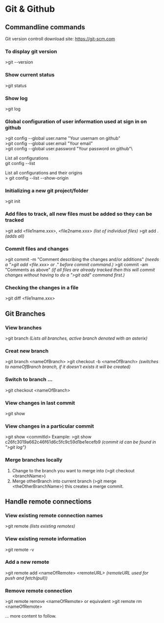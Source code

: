 # Git & Github

## Commandline commands

Git version controll download site: https://git-scm.com

### To display git version

\>git --version

### Show current status

\>git status

### Show log

\>git log

### Global configuration of user information used at sign in on github

\>git config --global user.name "Your usernam on github"\
\>git config --global user.email "Your email"\
\>git config --global user.password "Your password on github"\

List all configurations\
git config --list

List all configurations and their origins\
\> git config --list --show-origin

### Initializing a new git project/folder

\>git init

### Add files to track, all new files must be added so they can be tracked

\>git add <file1name.xxx>, <file2name.xxx> _(list of individual files)_
\>git add . _(adds all)_

### Commit files and changes

\>git commit -m "Comment describing the changes and/or additions" _(needs a \">git add <file.xxx> or .\" before commit command.)_
\>git commit -am "Comments as above" _(if all files are already tracked then this will commit changes without having to do a \">git add\" command first.)_

### Checking the changes in a file

\>git diff <file1name.xxx>

## Git Branches

### View branches

\>git branch _(Lists all branches, active branch denoted with an asterix)_

### Creat new branch

\>git branch \<nameOfBranch>
\>git checkout -b \<nameOfBranch> _(switches to nameOfBranch branch, if it doesn't exists it will be created)_

### Switch to branch ...

\>git checkout \<nameOfBranch>

### View changes in last commit

\>git show

### View changes in a particular commit

\>git show \<commitId>
Example:
\>git show c26fc3019a662c46f61d6c5fc9c59d1be1ecefb9 _(commit id can be found in \">git log\")_

### Merge branches locally

1. Change to the branch you want to merge into (>git checkout \<branchName>)
2. Merge otherBranch into current branch (>git merge \<theOtherBranchName>)
   this creates a merge commit.

## Handle remote connections

### View existing remote connection names

\>git remote _(lists existing remotes)_

### View existing remote information

\>git remote -v

### Add a new remote

\>git remote add \<nameOfRemote> \<remoteURL> _(remoteURL used for push and fetch(pull))_

### Remove remote connection

\>git remote remove \<nameOfRemote>
or equivalent
\>git remote rm \<nameOfRemote>

... more content to follow.
